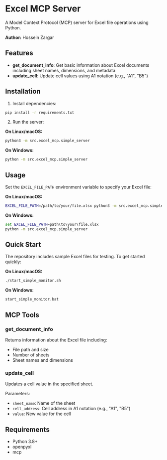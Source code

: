 # Excel MCP Server

A Model Context Protocol (MCP) server for Excel file operations using Python.

**Author:** Hossein Zargar

## Features

- **get_document_info**: Get basic information about Excel documents including sheet names, dimensions, and metadata
- **update_cell**: Update cell values using A1 notation (e.g., "A1", "B5")

## Installation

1. Install dependencies:
```bash
pip install -r requirements.txt
```

2. Run the server:

**On Linux/macOS:**
```bash
python3 -m src.excel_mcp.simple_server
```

**On Windows:**
```cmd
python -m src.excel_mcp.simple_server
```

## Usage

Set the `EXCEL_FILE_PATH` environment variable to specify your Excel file:

**On Linux/macOS:**
```bash
EXCEL_FILE_PATH=/path/to/your/file.xlsx python3 -m src.excel_mcp.simple_server
```

**On Windows:**
```cmd
set EXCEL_FILE_PATH=path\to\your\file.xlsx
python -m src.excel_mcp.simple_server
```

## Quick Start

The repository includes sample Excel files for testing. To get started quickly:

**On Linux/macOS:**
```bash
./start_simple_monitor.sh
```

**On Windows:**
```cmd
start_simple_monitor.bat
```

## MCP Tools

### get_document_info
Returns information about the Excel file including:
- File path and size
- Number of sheets
- Sheet names and dimensions

### update_cell
Updates a cell value in the specified sheet.

Parameters:
- `sheet_name`: Name of the sheet
- `cell_address`: Cell address in A1 notation (e.g., "A1", "B5")
- `value`: New value for the cell

## Requirements

- Python 3.8+
- openpyxl
- mcp